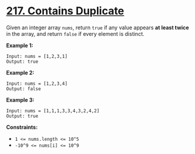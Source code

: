 # [217. Contains Duplicate](https://leetcode.com/problems/contains-duplicate/)

Given an integer array `nums`, return `true` if any value appears **at least twice**  in the array, and return `false` if every element is distinct.

**Example 1:** 

```
Input: nums = [1,2,3,1]
Output: true
```

**Example 2:** 

```
Input: nums = [1,2,3,4]
Output: false
```

**Example 3:** 

```
Input: nums = [1,1,1,3,3,4,3,2,4,2]
Output: true
```

**Constraints:** 

- `1 <= nums.length <= 10^5`
- `-10^9 <= nums[i] <= 10^9`
